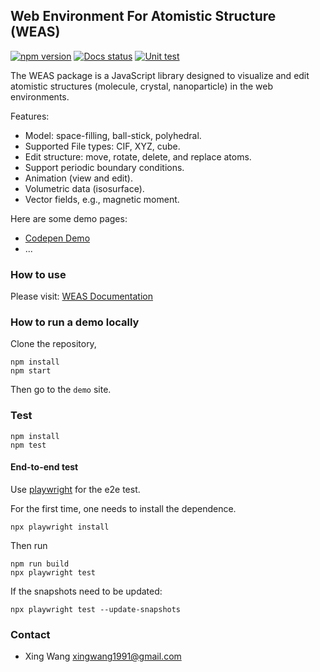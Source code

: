 ## Web Environment For Atomistic Structure (WEAS)

[![npm version](https://img.shields.io/npm/v/weas.svg?style=flat-square)](https://www.npmjs.com/package/weas)
[![Docs status](https://readthedocs.org/projects/weas/badge)](http://weas.readthedocs.io/)
[![Unit test](https://github.com/superstar54/weas/actions/workflows/ci.yml/badge.svg)](https://github.com/superstar54/weas/actions/workflows/ci.yml)

The WEAS package is a JavaScript library designed to visualize and edit atomistic structures (molecule, crystal, nanoparticle) in the web environments.

Features:

- Model: space-filling, ball-stick, polyhedral.
- Supported File types: CIF, XYZ, cube.
- Edit structure: move, rotate, delete, and replace atoms.
- Support periodic boundary conditions.
- Animation (view and edit).
- Volumetric data (isosurface).
- Vector fields, e.g., magnetic moment.

Here are some demo pages:

- [Codepen Demo](https://codepen.io/superstar54/full/MWRgKaG)
- ...

### How to use

Please visit: [WEAS Documentation](https://weas.readthedocs.io/en/latest/index.html)

### How to run a demo locally

Clone the repository,

```console
npm install
npm start
```

Then go to the `demo` site.

### Test

```console
npm install
npm test
```

#### End-to-end test

Use [playwright](https://playwright.dev/docs/intro) for the e2e test.

For the first time, one needs to install the dependence.

```
npx playwright install
```

Then run

```
npm run build
npx playwright test
```

If the snapshots need to be updated:

```
npx playwright test --update-snapshots
```

### Contact

- Xing Wang <xingwang1991@gmail.com>
